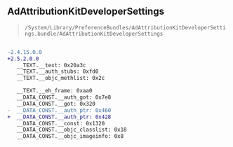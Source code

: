 ## AdAttributionKitDeveloperSettings

> `/System/Library/PreferenceBundles/AdAttributionKitDeveloperSettings.bundle/AdAttributionKitDeveloperSettings`

```diff

-2.4.15.0.0
+2.5.2.0.0
   __TEXT.__text: 0x20a3c
   __TEXT.__auth_stubs: 0xfd0
   __TEXT.__objc_methlist: 0x2c

   __TEXT.__eh_frame: 0xaa0
   __DATA_CONST.__auth_got: 0x7e8
   __DATA_CONST.__got: 0x320
-  __DATA_CONST.__auth_ptr: 0x460
+  __DATA_CONST.__auth_ptr: 0x428
   __DATA_CONST.__const: 0x1320
   __DATA_CONST.__objc_classlist: 0x18
   __DATA_CONST.__objc_imageinfo: 0x8

```
